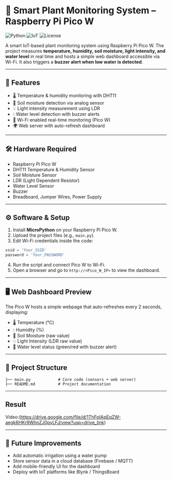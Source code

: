 # 🌱 Smart Plant Monitoring System – Raspberry Pi Pico W

![Python](https://img.shields.io/badge/MicroPython-3.4-blue?logo=python)
![IoT](https://img.shields.io/badge/IoT-RaspberryPiPicoW-green)
![License](https://img.shields.io/badge/License-MIT-lightgrey)

A smart IoT-based plant monitoring system using Raspberry Pi Pico W. The project measures **temperature, humidity, soil moisture, light intensity, and water level** in real time and hosts a simple web dashboard accessible via Wi-Fi. It also triggers a **buzzer alert when low water is detected**.

---

## 🔑 Features

- 🌡️ Temperature & humidity monitoring with DHT11  
- 🌱 Soil moisture detection via analog sensor  
- 💡 Light intensity measurement using LDR  
- 💧 Water level detection with buzzer alerts  
- 📡 Wi-Fi enabled real-time monitoring (Pico W)  
- 🌍 Web server with auto-refresh dashboard  

---

## 🛠️ Hardware Required

- Raspberry Pi Pico W  
- DHT11 Temperature & Humidity Sensor  
- Soil Moisture Sensor  
- LDR (Light Dependent Resistor)  
- Water Level Sensor  
- Buzzer  
- Breadboard, Jumper Wires, Power Supply  

---

## ⚙️ Software & Setup

1. Install **MicroPython** on your Raspberry Pi Pico W.  
2. Upload the project files (e.g., `main.py`).  
3. Edit Wi-Fi credentials inside the code:

```python
ssid = 'Your_SSID'
password = 'Your_PASSWORD'
```

4. Run the script and connect Pico W to Wi-Fi.  
5. Open a browser and go to `http://<Pico_W_IP>` to view the dashboard.  

---

## 🖥️ Web Dashboard Preview

The Pico W hosts a simple webpage that auto-refreshes every 2 seconds, displaying:

- 🌡️ Temperature (°C)  
- 💧 Humidity (%)  
- 🌱 Soil Moisture (raw value)  
- 💡 Light Intensity (LDR raw value)  
- 🚨 Water level status (green/red with buzzer alert)  

---

## 📂 Project Structure

```
├── main.py            # Core code (sensors + web server)
├── README.md          # Project documentation
```
---
## Result

Video:(https://drive.google.com/file/d/1ThFpIApEqZW-aegk6HKr9WhnZJ0pyLFJ/view?usp=drive_link)

---

## 🚀 Future Improvements

- Add automatic irrigation using a water pump  
- Store sensor data in a cloud database (Firebase / MQTT)  
- Add mobile-friendly UI for the dashboard  
- Deploy with IoT platforms like Blynk / ThingsBoard

